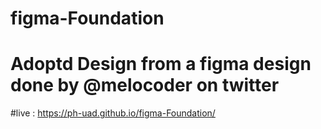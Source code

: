 # figma-Foundation
# Adoptd Design from a figma design done by @melocoder on twitter
#live : https://ph-uad.github.io/figma-Foundation/
